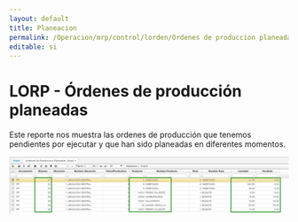 ```yaml
---
layout: default
title: Planeacion
permalink: /Operacion/mrp/control/lorden/Ordenes de produccion planeadas
editable: si
---
```


# LORP - Órdenes de producción planeadas  


Este reporte nos muestra las ordenes de producción que tenemos pendientes por ejecutar y que han sido planeadas en diferentes momentos.  


![](lorp1.png)





